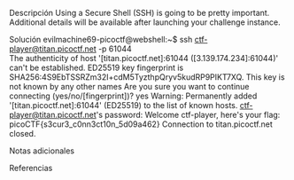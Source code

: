 Descripción
	Using a Secure Shell (SSH) is going to be pretty important.
	Additional details will be available after launching your challenge instance.
	
Solución
	evilmachine69-picoctf@webshell:~$ ssh ctf-player@titan.picoctf.net -p 61044                                       
	The authenticity of host '[titan.picoctf.net]:61044 ([3.139.174.234]:61044)' can't be established.
	ED25519 key fingerprint is SHA256:4S9EbTSSRZm32I+cdM5TyzthpQryv5kudRP9PIKT7XQ.
	This key is not known by any other names
	Are you sure you want to continue connecting (yes/no/[fingerprint])? yes
	Warning: Permanently added '[titan.picoctf.net]:61044' (ED25519) to the list of known hosts.
	ctf-player@titan.picoctf.net's password: 
	Welcome ctf-player, here's your flag: picoCTF{s3cur3_c0nn3ct10n_5d09a462}
	Connection to titan.picoctf.net closed.
	
Notas adicionales
	
	
Referencias
	
	